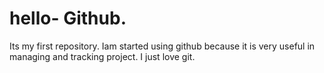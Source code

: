# hello- Github.
Its my first repository.
Iam started using github because it is very useful in managing and tracking project.
I just love git.
